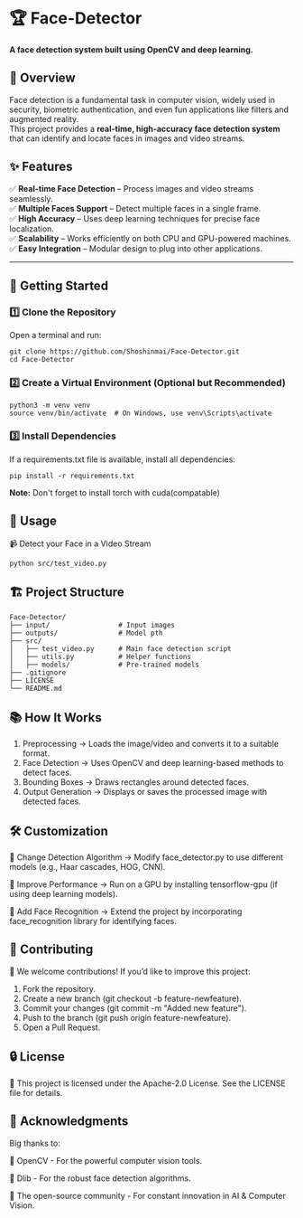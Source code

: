 # 🏆 Face-Detector  
**A face detection system built using OpenCV and deep learning.**

## 📌 Overview  
Face detection is a fundamental task in computer vision, widely used in security, biometric authentication, and even fun applications like filters and augmented reality.  
This project provides a **real-time, high-accuracy face detection system** that can identify and locate faces in images and video streams.

## ✨ Features  
✅ **Real-time Face Detection** – Process images and video streams seamlessly.  
✅ **Multiple Faces Support** – Detect multiple faces in a single frame.  
✅ **High Accuracy** – Uses deep learning techniques for precise face localization.  
✅ **Scalability** – Works efficiently on both CPU and GPU-powered machines.  
✅ **Easy Integration** – Modular design to plug into other applications.

---

## 🚀 Getting Started  
### 1️⃣ Clone the Repository  
Open a terminal and run:  
```
git clone https://github.com/Shoshinmai/Face-Detector.git
cd Face-Detector
```
### 2️⃣ Create a Virtual Environment (Optional but Recommended)
```
python3 -m venv venv
source venv/bin/activate  # On Windows, use venv\Scripts\activate
```
### 3️⃣ Install Dependencies
If a requirements.txt file is available, install all dependencies:
```
pip install -r requirements.txt
```
**Note:** Don't forget to install torch with cuda(compatable)
## 🎯 Usage
📹 Detect your Face in a Video Stream
```
python src/test_video.py
```


## 🏗️ Project Structure
```
Face-Detector/
├── input/                 # Input images
├── outputs/               # Model pth
├── src/
│   ├── test_video.py      # Main face detection script
│   ├── utils.py           # Helper functions 
│   ├── models/            # Pre-trained models 
├── .gitignore
├── LICENSE
└── README.md
```
## 📚 How It Works
1. Preprocessing → Loads the image/video and converts it to a suitable format.
2. Face Detection → Uses OpenCV and deep learning-based methods to detect faces.
3. Bounding Boxes → Draws rectangles around detected faces.
4. Output Generation → Displays or saves the processed image with detected faces.

## 🛠️ Customization
🔹  Change Detection Algorithm → Modify face_detector.py to use different models (e.g., Haar cascades, HOG, CNN).

🔹  Improve Performance → Run on a GPU by installing tensorflow-gpu (if using deep learning models).

🔹 Add Face Recognition → Extend the project by incorporating face_recognition library for identifying faces.

## 📝 Contributing
🎉 We welcome contributions! If you’d like to improve this project:

1. Fork the repository.
2. Create a new branch (git checkout -b feature-newfeature).
3. Commit your changes (git commit -m "Added new feature").
4. Push to the branch (git push origin feature-newfeature).
5. Open a Pull Request.

## 🔒 License
📜 This project is licensed under the Apache-2.0 License. See the LICENSE file for details.

## 🙌 Acknowledgments
Big thanks to:

🔹 OpenCV - For the powerful computer vision tools.

🔹 Dlib - For the robust face detection algorithms.

🔹 The open-source community - For constant innovation in AI & Computer Vision.

